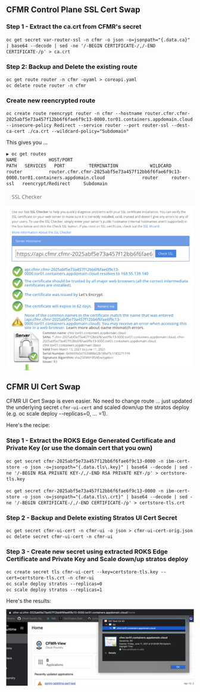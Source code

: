 ## CFMR Control Plane SSL Cert Swap

### Step 1 - Extract the ca.crt from CFMR's secret
```
oc get secret var-router-ssl -n cfmr -o json -o=jsonpath="{.data.ca}" | base64 --decode | sed -ne '/-BEGIN CERTIFICATE-/,/-END CERTIFICATE-/p' > ca.crt
```
### Step 2:  Backup and Delete the existing route
```
oc get route router -n cfmr -oyaml > coreapi.yaml
oc delete route router -n cfmr
```
### Create new reencrypted route 
```
oc create route reencrypt router -n cfmr --hostname router.cfmr.cfmr-2025abf5e73a457f12bb6f6fae6f9c13-0000.tor01.containers.appdomain.cloud --insecure-policy Redirect --service router --port router-ssl --dest-ca-cert ./ca.crt --wildcard-policy="Subdomain"
```

This gives you ...

```
▶ oc get routes
NAME            HOST/PORT                                                                                     PATH   SERVICES   PORT         TERMINATION            WILDCARD
router          router.cfmr.cfmr-2025abf5e73a457f12bb6f6fae6f9c13-0000.tor01.containers.appdomain.cloud              router     router-ssl   reencrypt/Redirect     Subdomain
```

![](exampledefaultcert.png)

## CFMR UI Cert Swap 
CFMR UI Cert Swap is even easier.  No need to change route ... just updated the underlying secret `cfmr-ui-cert` and scaled down/up the stratos deploy (e.g. oc scale deploy --replicas=0, ... =1).

Here's the recipe:
### Step 1 - Extract the ROKS Edge Generated Certificate and Private Key (or use the domain cert that you own)
```
oc get secret cfmr-2025abf5e73a457f12bb6f6fae6f9c13-0000 -n ibm-cert-store -o json -o=jsonpath="{.data.tls\.key}" | base64 --decode | sed -ne '/-BEGIN RSA PRIVATE KEY-/,/-END RSA PRIVATE KEY-/p' > certstore-tls.key

oc get secret cfmr-2025abf5e73a457f12bb6f6fae6f9c13-0000 -n ibm-cert-store -o json -o=jsonpath="{.data.tls\.crt}" | base64 --decode | sed -ne '/-BEGIN CERTIFICATE-/,/-END CERTIFICATE-/p' > certstore-tls.crt
```

### Step 2 - Backup and Delete existing Stratos UI Cert Secret
```
oc get secret cfmr-ui-cert -n cfmr-ui -o json > cfmr-ui-cert-orig.json
oc delete secret cfmr-ui-cert -n cfmr-ui
```

### Step 3 - Create new secret using extracted ROKS Edge Certificate and Private Key and Scale down/up stratos deploy
```
oc create secret tls cfmr-ui-cert --key=certstore-tls.key --cert=certstore-tls.crt -n cfmr-ui
oc scale deploy stratos --replicas=0
oc scale deploy stratos --replicas=1
```

Here's the results:

![](exampleuicert.png)
